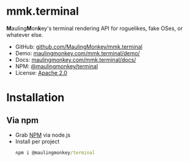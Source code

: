 ﻿
# mmk.terminal

<strong>M</strong>auling<strong>M</strong>on<strong>k</strong>ey's terminal rendering API for roguelikes, fake OSes, or whatever else.

* GitHub: [github.com/MaulingMonkey/mmk.terminal](https://github.com/MaulingMonkey/mmk.terminal)
* Demo: [maulingmonkey.com/mmk.terminal/demo/](https://maulingmonkey.com/mmk.terminal/demo/)
* Docs: [maulingmonkey.com/mmk.terminal/docs/](https://maulingmonkey.com/mmk.terminal/docs/)
* NPM: [@maulingmonkey/terminal](https://www.npmjs.com/package/@maulingmonkey/terminal)
* License: [Apache 2.0](LICENSE.txt)

# Installation

## Via npm
* Grab [NPM](https://nodejs.org/en/) via node.js
* Install per project
  ```cmd
  npm i @maulingmonkey/terminal
  ```
